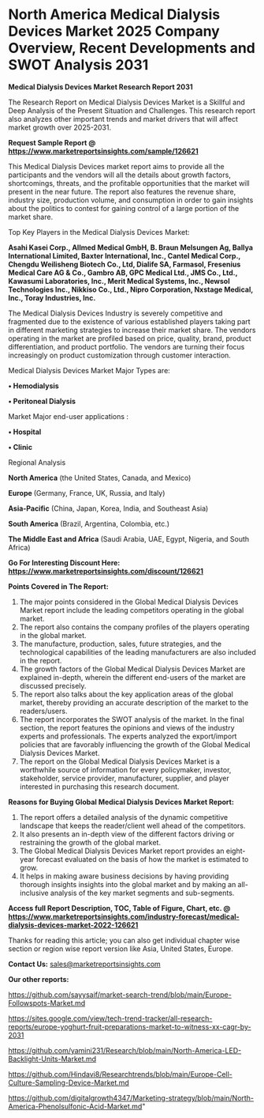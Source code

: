 # North America Medical Dialysis Devices Market 2025 Company Overview, Recent Developments and SWOT Analysis 2031

<strong>Medical Dialysis Devices Market Research Report 2031</strong>

The Research Report on Medical Dialysis Devices Market is a Skillful and Deep Analysis of the Present Situation and Challenges. This research report also analyzes other important trends and market drivers that will affect market growth over 2025-2031.

<strong>Request Sample Report @ <a href=https://www.marketreportsinsights.com/sample/126621>https://www.marketreportsinsights.com/sample/126621</a></strong>

This Medical Dialysis Devices market report aims to provide all the participants and the vendors will all the details about growth factors, shortcomings, threats, and the profitable opportunities that the market will present in the near future. The report also features the revenue share, industry size, production volume, and consumption in order to gain insights about the politics to contest for gaining control of a large portion of the market share.

Top Key Players in the Medical Dialysis Devices Market:

<strong>Asahi Kasei Corp., Allmed Medical GmbH, B. Braun Melsungen Ag, Ballya International Limited, Baxter International, Inc., Cantel Medical Corp., Chengdu Weilisheng Biotech Co., Ltd, Dialife SA, Farmasol, Fresenius Medical Care AG & Co., Gambro AB, GPC Medical Ltd., JMS Co., Ltd., Kawasumi Laboratories, Inc., Merit Medical Systems, Inc., Newsol Technologies Inc., Nikkiso Co., Ltd., Nipro Corporation, Nxstage Medical, Inc., Toray Industries, Inc.</strong>

The Medical Dialysis Devices Industry is severely competitive and fragmented due to the existence of various established players taking part in different marketing strategies to increase their market share. The vendors operating in the market are profiled based on price, quality, brand, product differentiation, and product portfolio. The vendors are turning their focus increasingly on product customization through customer interaction.

Medical Dialysis Devices Market Major Types are:

<strong>• Hemodialysis

• Peritoneal Dialysis</strong>

Market Major end-user applications :

<strong>• Hospital

• Clinic</strong>

Regional Analysis

</u><strong><b>North America</b></strong> (the United States, Canada, and Mexico)

<strong><b>Europe </b></strong>(Germany, France, UK, Russia, and Italy)

<strong><b>Asia-Pacific</b></strong> (China, Japan, Korea, India, and Southeast Asia)

<strong><b>South America</b></strong> (Brazil, Argentina, Colombia, etc.)

<strong><b>The Middle East and Africa</b></strong> (Saudi Arabia, UAE, Egypt, Nigeria, and South Africa)

<strong>Go For Interesting Discount Here: <a href=https://www.marketreportsinsights.com/discount/126621>https://www.marketreportsinsights.com/discount/126621</a></strong>

<strong>Points Covered in The Report:</strong>
<ol>
  <li>The major points considered in the Global Medical Dialysis Devices Market report include the leading competitors operating in the global market.</li>
  <li>The report also contains the company profiles of the players operating in the global market.</li>
  <li>The manufacture, production, sales, future strategies, and the technological capabilities of the leading manufacturers are also included in the report.</li>
  <li>The growth factors of the Global Medical Dialysis Devices Market are explained in-depth, wherein the different end-users of the market are discussed precisely.</li>
  <li>The report also talks about the key application areas of the global market, thereby providing an accurate description of the market to the readers/users.</li>
  <li>The report incorporates the SWOT analysis of the market. In the final section, the report features the opinions and views of the industry experts and professionals. The experts analyzed the export/import policies that are favorably influencing the growth of the Global Medical Dialysis Devices Market.</li>
  <li>The report on the Global Medical Dialysis Devices Market is a worthwhile source of information for every policymaker, investor, stakeholder, service provider, manufacturer, supplier, and player interested in purchasing this research document.</li>
</ol>
<strong>Reasons for Buying Global Medical Dialysis Devices Market Report:</strong>

<ol>
  <li>The report offers a detailed analysis of the dynamic competitive landscape that keeps the reader/client well ahead of the competitors.</li>
  <li>It also presents an in-depth view of the different factors driving or restraining the growth of the global market.</li>
  <li>The Global Medical Dialysis Devices Market report provides an eight-year forecast evaluated on the basis of how the market is estimated to grow.</li>
  <li>It helps in making aware business decisions by having providing thorough insights insights into the global market and by making an all-inclusive analysis of the key market segments and sub-segments.</li>
</ol>
<strong>Access full Report Description, TOC, Table of Figure, Chart, etc. @ <a href=https://www.marketreportsinsights.com/industry-forecast/medical-dialysis-devices-market-2022-126621>https://www.marketreportsinsights.com/industry-forecast/medical-dialysis-devices-market-2022-126621</a></strong>


Thanks for reading this article; you can also get individual chapter wise section or region wise report version like Asia, United States, Europe.

<strong>Contact Us:</strong>
sales@marketreportsinsights.com

<strong>Our other reports:</strong>

<a href=https://github.com/sayysaif/market-search-trend/blob/main/Europe-Followspots-Market.md>https://github.com/sayysaif/market-search-trend/blob/main/Europe-Followspots-Market.md</a>

<a href=https://sites.google.com/view/tech-trend-tracker/all-research-reports/europe-yoghurt-fruit-preparations-market-to-witness-xx-cagr-by-2031>https://sites.google.com/view/tech-trend-tracker/all-research-reports/europe-yoghurt-fruit-preparations-market-to-witness-xx-cagr-by-2031</a>

<a href=https://github.com/yamini231/Research/blob/main/North-America-LED-Backlight-Units-Market.md>https://github.com/yamini231/Research/blob/main/North-America-LED-Backlight-Units-Market.md</a>

<a href=https://github.com/Hindavi8/Researchtrends/blob/main/Europe-Cell-Culture-Sampling-Device-Market.md>https://github.com/Hindavi8/Researchtrends/blob/main/Europe-Cell-Culture-Sampling-Device-Market.md</a>

<a href=https://github.com/digitalgrowth4347/Marketing-strategy/blob/main/North-America-Phenolsulfonic-Acid-Market.md>https://github.com/digitalgrowth4347/Marketing-strategy/blob/main/North-America-Phenolsulfonic-Acid-Market.md</a>"
